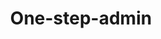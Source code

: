 ---
layout: home

title: One-step-admin
titleTemplate: 一款 Vue 中后台管理系统框架

hero:
  name: One-step-admin
  text: 巧妙的管理系统框架
  tagline: 快人一步，给你不一样的使用体验
  image:
    src: /logo.png
    alt: Vite
  actions:
    - theme: brand
      text: 开始
      link: /guide/intro
    - theme: alt
      text: 为什么选我们 ?
      link: /guide/why
    - theme: alt
      text: 演示地址：基础版
      link: https://hooray.gitee.io/one-step-admin-example/
    - theme: alt
      text: 演示地址：专业版
      link: https://hooray.gitee.io/one-step-admin-pro-example/

features:
- icon: 💪
  title: 先进的技术栈
  details: Vite + Vue3 + Pinia + TypeScript ，采用业内先进的技术栈，使框架始终保持新鲜
- icon: 🖥️
  title: 高效操作
  details: 采用全新交互方式，大幅提升操作效率，更好的利用高分屏/带鱼屏显示器
- icon: 🎨
  title: 风格百变
  details: 通过布局与主题组合搭配，可实现数百种不同风格的界面
- icon: 🗺️
  title: 多功能导航栏
  details: 支持前/后端生成导航栏，轻松实现导航嵌套、外链、标记、权限等功能
- icon: 🔑
  title: 全场景权限验证
  details: 内置鉴权组件、鉴权指令和鉴权函数，真正实现各种场景下的权限验证
- icon: 🌐
  title: 面向国际
  details: 内置业内通用国际化解决方案，通过简单配置实现多国语言切换
- icon: 📦
  title: 丰富的组件
  details: 内置常用组件，提高开发效率；同时提供组件快速生成工具
- icon: 📃
  title: 丰富的业务页面
  details: 通过真实场景及真实需求，沉淀出数十个业务应用的静态页面，方便开发人员直接使用
---
